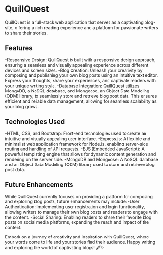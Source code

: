 # QuillQuest
QuillQuest is a full-stack web application that serves as a captivating blog-site, offering a rich reading experience and a platform for passionate writers to share their stories.

## Features
-Responsive Design: QuillQuest is built with a responsive design approach, ensuring a seamless and visually appealing experience across different devices and screen sizes.
-Blog Creation: Unleash your creativity by composing and publishing your own blog posts using an intuitive text editor. Express your thoughts, share your experiences, and captivate readers with your unique writing style.
-Database Integration: QuillQuest utilizes MongoDB, a NoSQL database, and Mongoose, an Object Data Modeling (ODM) library, to seamlessly store and retrieve blog post data. This ensures efficient and reliable data management, allowing for seamless scalability as your blog grows.

## Technologies Used
-HTML, CSS, and Bootstrap: Front-end technologies used to create an intuitive and visually appealing user interface.
-Express.js: A flexible and minimalist web application framework for Node.js, enabling server-side routing and handling of API requests.
-EJS (Embedded JavaScript): A powerful templating engine that allows for dynamic content generation and rendering on the server side.
-MongoDB and Mongoose: A NoSQL database and an Object Data Modeling (ODM) library used to store and retrieve blog post data.

## Future Enhancements
While QuillQuest currently focuses on providing a platform for composing and exploring blog posts, future enhancements may include:
-User Authentication: Implementing user registration and login functionality, allowing writers to manage their own blog posts and readers to engage with the content.
-Social Sharing: Enabling readers to share their favorite blog posts on social media platforms, expanding the reach and impact of the content.

Embark on a journey of creativity and inspiration with QuillQuest, where your words come to life and your stories find their audience. Happy writing and exploring the world of captivating blogs! 🖋️✨




